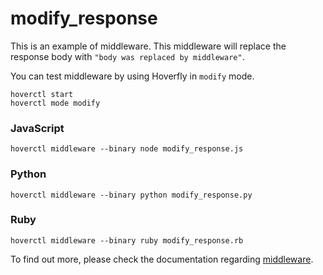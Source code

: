 # modify_response

This is an example of middleware. This middleware will replace the response body with `"body was replaced by middleware"`.

You can test middleware by using Hoverfly in `modify` mode.

```
hoverctl start
hoverctl mode modify
```

### JavaScript
```
hoverctl middleware --binary node modify_response.js
```

### Python
```
hoverctl middleware --binary python modify_response.py
```

### Ruby
```
hoverctl middleware --binary ruby modify_response.rb
```

To find out more, please check the documentation regarding [middleware](https://docs.hoverfly.io/en/latest/pages/keyconcepts/middleware.html).

